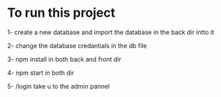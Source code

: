 # To run this project
1- create a new database and import the database in the back dir intto it 

2- change the database credantials in the db file

3- npm install in both back and front dir

4- npm start in both dir 

5- /login take u to the admin pannel
